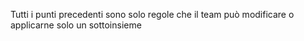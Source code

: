 Tutti i punti precedenti sono solo regole che il team può modificare o applicarne solo un sottoinsieme